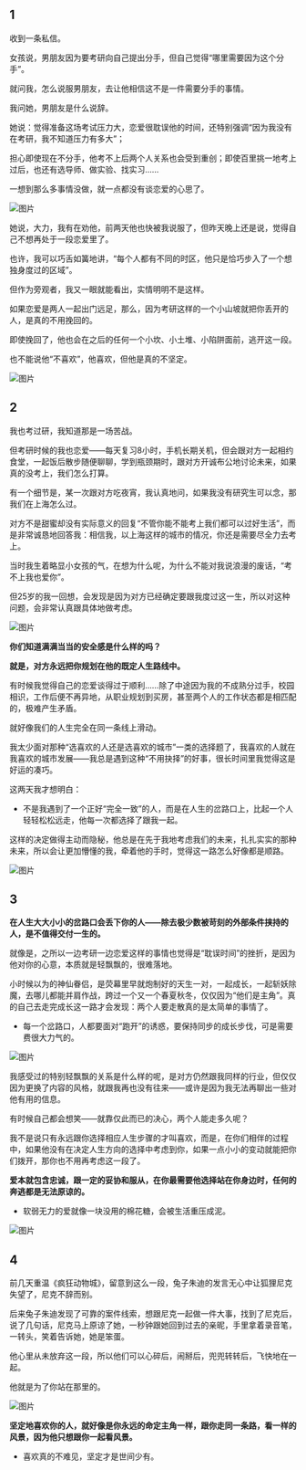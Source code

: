 ## 1

收到一条私信。



女孩说，男朋友因为要考研向自己提出分手，但自己觉得“哪里需要因为这个分手”。



就问我，怎么说服男朋友，去让他相信这不是一件需要分手的事情。



我问她，男朋友是什么说辞。



她说：觉得准备这场考试压力大，恋爱很耽误他的时间，还特别强调“因为我没有在考研，我不知道压力有多大”；



担心即使现在不分手，他考不上后两个人关系也会受到重创；即使百里挑一地考上过后，也还有选导师、做实验、找实习……



一想到那么多事情没做，就一点都没有谈恋爱的心思了。



![图片](assets/被坚定地喜欢是什么感觉/640.webp)



她说，大力，我有在劝他，前两天他也快被我说服了，但昨天晚上还是说，觉得自己不想再处于一段恋爱里了。



也许，我可以巧舌如簧地讲，“每个人都有不同的时区，他只是恰巧步入了一个想独身度过的区域”。



但作为旁观者，我又一眼就能看出，实情明明不是这样。



如果恋爱是两人一起出门远足，那么，因为考研这样的一个小山坡就把你丢开的人，是真的不用挽回的。



即使挽回了，他也会在之后的任何一个小坎、小土堆、小陷阱面前，逃开这一段。



也不能说他“不喜欢”，他喜欢，但他是真的不坚定。



![图片](assets/被坚定地喜欢是什么感觉/640-16595067643081.webp)





## 2



我也考过研，我知道那是一场苦战。



但考研时候的我也恋爱——每天复习8小时，手机长期关机，但会跟对方一起相约食堂，一起饭后散步随便聊聊，学到瓶颈期时，跟对方开诚布公地讨论未来，如果真的没考上，我们怎么打算。



有一个细节是，某一次跟对方吃夜宵，我认真地问，如果我没有研究生可以念，那我们在上海怎么过。



对方不是甜蜜却没有实际意义的回复“不管你能不能考上我们都可以过好生活”，而是非常诚恳地回答我：相信我，以上海这样的城市的情况，你还是需要尽全力去考上。



当时我生着略显小女孩的气，在想为什么呢，为什么不能对我说浪漫的废话，“考不上我也爱你”。



但25岁的我一回想，会发现是因为对方已经确定要跟我度过这一生，所以对这种问题，会非常认真跟具体地做考虑。



![图片](assets/被坚定地喜欢是什么感觉/640-16595067643092.webp)



**你们知道满满当当的安全感是什么样的吗？**



**就是，对方永远把你规划在他的既定人生路线中。**



有时候我觉得自己的恋爱谈得过于顺利……除了中途因为我的不成熟分过手，校园相识，工作后便不再异地，从职业规划到买房，甚至两个人的工作状态都是相匹配的，极难产生矛盾。



就好像我们的人生完全在同一条线上滑动。



我太少面对那种“选喜欢的人还是选喜欢的城市”一类的选择题了，我喜欢的人就在我喜欢的城市发展——我总是遇到这种“不用抉择”的好事，很长时间里我觉得这是好运的凑巧。



这两天我才想明白：



- 不是我遇到了一个正好“完全一致”的人，而是在人生的岔路口上，比起一个人轻轻松松远走，他每一次都选择了跟我一起。



这样的决定做得主动而隐秘，他总是在先于我地考虑我们的未来，扎扎实实的那种未来，所以会让更加懵懂的我，牵着他的手时，觉得这一路怎么好像都是顺路。



![图片](assets/被坚定地喜欢是什么感觉/640-16595067643093.webp)





## 3



**在人生大大小小的岔路口会丢下你的人——除去极少数被苛刻的外部条件挟持的人，是不值得交付一生的。**



就像是，之所以一边考研一边恋爱这样的事情也觉得是“耽误时间”的挫折，是因为他对你的心意，本质就是轻飘飘的，很难落地。



小时候以为的神仙眷侣，是荧幕里早就炮制好的天生一对，一起成长，一起斩妖除魔，去哪儿都能并肩作战，跨过一个又一个春夏秋冬，仅仅因为“他们是主角”。真的自己去走完成长这一路才会发现：两个人要走散真的是太简单的事情了。



- 每一个岔路口，人都要面对“跑开”的诱惑，要保持同步的成长步伐，可是需要费很大力气的。



![图片](assets/被坚定地喜欢是什么感觉/640-16595067643094.webp)



我感受过的特别轻飘飘的关系是什么样的呢，是对方仍然跟我同样的行业，但仅仅因为更换了内容的风格，就跟我再也没有往来——或许是因为我无法再聊出一些对他有用的信息。



有时候自己都会想笑——就靠仅此而已的决心，两个人能走多久呢？



我不是说只有永远跟你选择相应人生步骤的才叫喜欢，而是，在你们相伴的过程中，如果他没有在决定人生方向的选择中考虑到你，如果一点小小的变动就能把你们拨开，那你也不用再考虑这一段了。



**爱本就包含忠诚，跟一定的妥协和服从，在你最需要他选择站在你身边时，任何的奔逃都是无法原谅的。**



- 软弱无力的爱就像一块没用的棉花糖，会被生活重压成泥。



![图片](assets/被坚定地喜欢是什么感觉/640-16595067643095.webp)





## 4





前几天重温《疯狂动物城》，留意到这么一段，兔子朱迪的发言无心中让狐狸尼克失望了，尼克不辞而别。



后来兔子朱迪发现了可靠的案件线索，想跟尼克一起做一件大事，找到了尼克后，说了几句话，尼克马上原谅了她，一秒钟跟她回到过去的亲昵，手里拿着录音笔，一转头，笑着告诉她，她是笨蛋。



他心里从未放弃这一段，所以他们可以心碎后，闹掰后，兜兜转转后，飞快地在一起。



他就是为了你站在那里的。



![图片](assets/被坚定地喜欢是什么感觉/640-16595067643096.webp)



**坚定地喜欢你的人，就好像是你永远的命定主角一样，跟你走同一条路，看一样的风景，因为他只想跟你一起看风景。**



- 喜欢真的不难见，坚定才是世间少有。